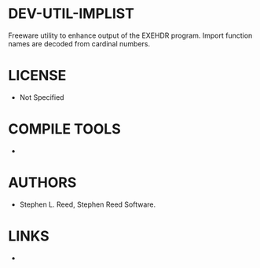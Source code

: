 # DEV-UTIL-IMPLIST
Freeware utility to enhance output of the EXEHDR program. Import function names are decoded from cardinal numbers.

LICENSE
===============
* Not Specified

COMPILE TOOLS
===============
* 
 
AUTHORS
===============
*  Stephen L. Reed, Stephen Reed Software.  

LINKS
===============
* 
